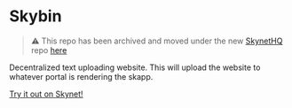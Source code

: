 # Skybin

> :warning: This repo has been archived and moved under the new [SkynetHQ](https://github.com/SkynetHQ) repo [here](https://github.com/SkynetHQ/skynet-blogger)

Decentralized text uploading website. This will upload the website to whatever portal is rendering the skapp.

[Try it out on Skynet!](https://sky-bin.hns.siasky.net/)
